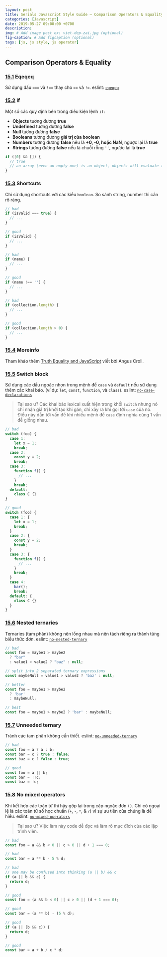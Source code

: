 ```yaml
---
layout: post
title: Serials Javascript Style Guide – Comparison Operators & Equality
categories: [Javascript]
date: 2019-05-27 09:00:00 +0700
description: 
img: # Add image post ex: viet-dep-zai.jpg (optional)
fig-caption: # Add figcaption (optional)
tags: [js, js style, js operator]
---
```


## Comparison Operators & Equality

<a name="comparison--eqeqeq"></a><a name="15.1"></a>
### [15.1](#comparison--eqeqeq) Eqeqeq
Sử dụng dấu `===` và `!==` thay cho `==` và `!=`. eslint: [`eqeqeq`](https://eslint.org/docs/rules/eqeqeq.html)

<a name="comparison--if"></a><a name="15.2"></a>
### [15.2](#comparison--if) If
Một số các quy định bên trong điều kiện lệnh `if`:

- **Objects** tương đương **true**
- **Undefined** tương đương **false**
- **Null** tương đương **false**
- **Booleans** tương đương **giá trị của boolean**
- **Numbers** tương đương **false** nếu là **+0, -0, hoặc NaN**, ngược lại là **true**
- **Strings** tương đương **false** nếu là chuỗi rỗng `''`, ngược lại là **true**

```javascript
if ([0] && []) {
  // true
  // an array (even an empty one) is an object, objects will evaluate to true
}
```

<a name="comparison--shortcuts"></a><a name="15.3"></a>
### [15.3](#comparison--shortcuts) Shortcuts
Chỉ sử dụng shortcuts với các kiểu `boolean`. So sánh string, number thì cần rõ ràng.

```javascript
// bad
if (isValid === true) {
  // ...
}

// good
if (isValid) {
  // ...
}

// bad
if (name) {
  // ...
}

// good
if (name !== '') {
  // ...
}

// bad
if (collection.length) {
  // ...
}

// good
if (collection.length > 0) {
  // ...
}
```

<a name="comparison--moreinfo"></a><a name="15.4"></a>
### [15.4](#comparison--moreinfo) Moreinfo
Tham khảo thêm [Truth Equality and JavaScript](https://javascriptweblog.wordpress.com/2011/02/07/truth-equality-and-javascript/#more-2108) viết bởi Angus Croll.

<a name="comparison--switch-blocks"></a><a name="15.5"></a>
### [15.5](#comparison--switch-blocks) Switch block
Sử dụng các dấu ngoặc nhọn trong mệnh đề  `case` và `default` nếu sử dụng thêm các khai báo. (ví dụ: `let`, `const`, `function`, và `class`). eslint: [`no-case-declarations`](https://eslint.org/docs/rules/no-case-declarations.html)

> Tại sao ư? Các khai báo lexical xuất hiện trong khối `switch` nhưng nó chỉ nhận giá trị khởi tạo khi gán, chỉ xảy ra khi gọi tới `case` của nó. Điều này dẫn tới vấn đề khi nhiều mệnh đề `case` định nghĩa cùng 1 vấn đề giống nhau.

```javascript
// bad
switch (foo) {
  case 1:
    let x = 1;
    break;
  case 2:
    const y = 2;
    break;
  case 3:
    function f() {
      // ...
    }
    break;
  default:
    class C {}
}

// good
switch (foo) {
  case 1: {
    let x = 1;
    break;
  }
  case 2: {
    const y = 2;
    break;
  }
  case 3: {
    function f() {
      // ...
    }
    break;
  }
  case 4:
    bar();
    break;
  default: {
    class C {}
  }
}
```

<a name="comparison--nested-ternaries"></a><a name="15.6"></a>
### [15.6](#comparison--nested-ternaries) Nested ternaries
Ternaries (tam phân) không nên lồng nhau mà nên tách riêng ra thành từng biểu thức đơn. eslint: [`no-nested-ternary`](https://eslint.org/docs/rules/no-nested-ternary.html)

```javascript
// bad
const foo = maybe1 > maybe2
  ? "bar"
  : value1 > value2 ? "baz" : null;

// split into 2 separated ternary expressions
const maybeNull = value1 > value2 ? 'baz' : null;

// better
const foo = maybe1 > maybe2
  ? 'bar'
  : maybeNull;

// best
const foo = maybe1 > maybe2 ? 'bar' : maybeNull;
```

<a name="comparison--unneeded-ternary"></a><a name="15.7"></a>
### [15.7](#comparison--unneeded-ternary) Unneeded ternary
Tránh các tam phân không cần thiết. eslint: [`no-unneeded-ternary`](https://eslint.org/docs/rules/no-unneeded-ternary.html)

```javascript
// bad
const foo = a ? a : b;
const bar = c ? true : false;
const baz = c ? false : true;

// good
const foo = a || b;
const bar = !!c;
const baz = !c;
```

<a name="comparison--no-mixed-operators"></a>
### [15.8](#comparison--no-mixed-operators) No mixed operators
Khi kết hợp các toán tử thì hãy gộp lại trong cặp ngoặc đơn `()`. Chỉ có ngoại lệ là các toán tử số học chuẩn (`+`, `-`, `*`, & `/`) vì sự ưu tiên của chúng là dễ hiểu. eslint: [`no-mixed-operators`](https://eslint.org/docs/rules/no-mixed-operators.html)

> Tại sao ư? Việc làm này code dễ đọc và làm rõ mục đích của các lập trình viên.

```javascript
// bad
const foo = a && b < 0 || c > 0 || d + 1 === 0;

// bad
const bar = a ** b - 5 % d;

// bad
// one may be confused into thinking (a || b) && c
if (a || b && c) {
  return d;
}

// good
const foo = (a && b < 0) || c > 0 || (d + 1 === 0);

// good
const bar = (a ** b) - (5 % d);

// good
if (a || (b && c)) {
  return d;
}

// good
const bar = a + b / c * d;
```